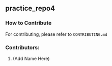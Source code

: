 ## practice_repo4
### How to Contribute
For contributing, please refer to ```CONTRIBUTING.md```

### Contributors:
1. (Add Name Here)
